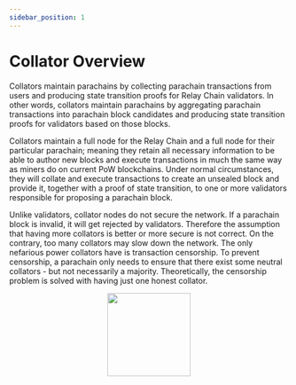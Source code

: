 ```yaml
---
sidebar_position: 1
---
```

 # Collator Overview

Collators maintain parachains by collecting parachain transactions from users and producing state transition proofs for Relay Chain validators. In other words, collators maintain parachains by aggregating parachain transactions into parachain block candidates and producing state transition proofs for validators based on those blocks.

Collators maintain a full node for the Relay Chain and a full node for their particular parachain; meaning they retain all necessary information to be able to author new blocks and execute transactions in much the same way as miners do on current PoW blockchains. Under normal circumstances, they will collate and execute transactions to create an unsealed block and provide it, together with a proof of state transition, to one or more validators responsible for proposing a parachain block.

Unlike validators, collator nodes do not secure the network. If a parachain block is invalid, it will get rejected by validators. Therefore the assumption that having more collators is better or more secure is not correct. On the contrary, too many collators may slow down the network. The only nefarious power collators have is transaction censorship. To prevent censorship, a parachain only needs to ensure that there exist some neutral collators - but not necessarily a majority. Theoretically, the censorship problem is solved with having just one honest collator.

<p align="center">
    <img height="150" src="/img/collator.png?raw=true"/>
</p>


